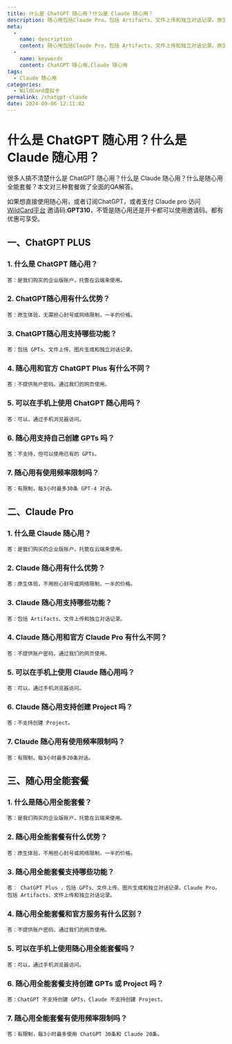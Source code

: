 ```yaml
---
title: 什么是 ChatGPT 随心用？什么是 Claude 随心用？
description: 随心用包括Claude Pro，包括 Artifacts、文件上传和独立对话记录。原生体验，不用担心封号或网络限制。
meta: 
  - 
    name: description
    content: 随心用包括Claude Pro，包括 Artifacts、文件上传和独立对话记录。原生体验，不用担心封号或网络限制。
  - 
    name: keywords
    content: ChatGPT 随心用,Claude 随心用
tags: 
  - Claude 随心用
categories: 
  - WildCard虚拟卡
permalink: /chatgpt-claude
date: 2024-09-06 12:11:02
---
```

# 什么是 ChatGPT 随心用？什么是 Claude 随心用？

很多人搞不清楚什么是 ChatGPT 随心用？什么是 Claude 随心用？什么是随心用全能套餐？本文对三种套餐做了全面的QA解答。

如果想直接使用随心用，或者订阅ChatGPT，或者支付 Claude pro 访问[WildCard平台](https://wildcard.com.cn/i/GPT310) 邀请码:**GPT310**，不管是随心用还是开卡都可以使用邀请码。都有优惠可享受。

## 一、ChatGPT PLUS


### 1. 什么是 ChatGPT 随心用？

`
答：是我们购买的企业版账户，托管在云端来使用。
`
### 2. ChatGPT随心用有什么优势？

`答：原生体验，无需担心封号或网络限制，一半的价格。`

### 3. ChatGPT随心用支持哪些功能？

`答：包括 GPTs、文件上传、图片生成和独立对话记录。`

### 4. 随心用和官方 ChatGPT Plus 有什么不同？

`答：不提供账户密码，通过我们的网页使用。`


### 5. 可以在手机上使用 ChatGPT 随心用吗？

`答：可以，通过手机浏览器访问。`

### 6. 随心用支持自己创建 GPTs 吗？

`答：不支持，但可以使用已有的 GPTs。`

### 7. 随心用有使用频率限制吗？

`答：有限制，每3小时最多30条 GPT-4 对话。`



## 二、Claude Pro

### 1. 什么是 Claude 随心用？

`答：是我们购买的企业版账户，托管在云端来使用。`

### 2. Claude 随心用有什么优势？

`答：原生体验，不用担心封号或网络限制，一半的价格。`

### 3. Claude 随心用支持哪些功能？

`答：包括 Artifacts、文件上传和独立对话记录。
`
### 4. Claude 随心用和官方 Claude Pro 有什么不同？

`答：不提供账户密码，通过我们的网页使用。`

### 5. 可以在手机上使用 Claude 随心用吗？

`答：可以，通过手机浏览器访问。`

### 6. Claude 随心用支持创建 Project 吗？

`答：不支持创建 Project。`

### 7. Claude 随心用有使用频率限制吗？

`答：有限制，每3小时最多20条对话。`

## 三、随心用全能套餐

### 1. 什么是随心用全能套餐？

`答：是我们购买的企业版账户，托管在云端来使用。`

### 2. 随心用全能套餐有什么优势？

`答：原生体验，不用担心封号或网络限制，一半的价格。`

### 3. 随心用全能套餐支持哪些功能？

`答： ChatGPT Plus ，包括 GPTs、文件上传、图片生成和独立对话记录。Claude Pro，包括 Artifacts、文件上传和独立对话记录。
`
### 4. 随心用全能套餐和官方服务有什么区别？

`答：不提供账户密码，通过我们的网页使用。`

### 5. 可以在手机上使用随心用全能套餐吗？

`答：可以，通过手机浏览器访问。`

### 6. 随心用全能套餐支持创建 GPTs 或 Project 吗？

`答：ChatGPT 不支持创建 GPTs，Claude 不支持创建 Project。`

### 7. 随心用全能套餐有使用频率限制吗？

`答：有限制，每3小时最多使用 ChatGPT 30条和 Claude 20条。`

